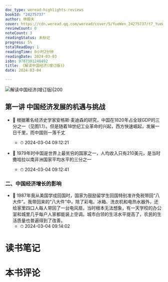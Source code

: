 ```yaml
---
doc_type: weread-highlights-reviews
bookId: "24275737"
author: 林毅夫
cover: https://cdn.weread.qq.com/weread/cover/5/YueWen_24275737/t7_YueWen_24275737.jpg
reviewCount: 0
noteCount: 3
readingStatus: 未标记
progress: 5%
totalReadDay: 1
readingTime: 0小时2分钟
readingDate: 2024-03-03
isbn: 9787301248492
title: 《解读中国经济(增订版)》
date: 2024-03-04

---
```


![ 解读中国经济(增订版)|200](https://cdn.weread.qq.com/weread/cover/5/YueWen_24275737/t7_YueWen_24275737.jpg)


## 第一讲 中国经济发展的机遇与挑战


- 📌 根据著名经济史学家安格斯·麦迪森的研究，中国在1820年占全球GDP的三分之一（见图1.1）。但是随着18世纪工业革命的兴起，西方快速崛起，发展一日千里，而中国则一落千丈 
    - ⏱ 2024-03-04 09:12:21 

- 📌 1979年时中国是世界上最贫穷的国家之一，人均收入只有210美元，是当时撒哈拉以南非洲国家平均水平的三分之一 
    - ⏱ 2024-03-04 09:12:41 
### 二、中国经济增长的影响


- 📌 1987年我从美国学成回国时，国家为鼓励留学生回国特别准许免税带回“八大件”。我带回来的“八大件”中，除了彩电、冰箱、洗衣机和电热水器外，还给家里四口人每人带回了一台电风扇，当时根本无法想象，有一天学校的办公室和城里几乎每户人家都能装上空调。城市白领的生活水平提高了，农民的生活质量也普遍得到了改善。 
    - ⏱ 2024-03-04 09:14:02 

# 读书笔记


# 本书评论
